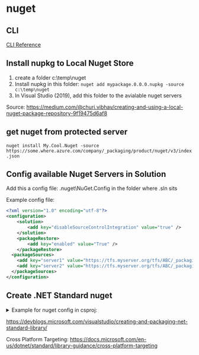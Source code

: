 # nuget

## CLI

[CLI Reference](https://docs.microsoft.com/en-us/nuget/reference/nuget-exe-cli-reference)

## Install nupkg to Local Nuget Store

1) create a folder c:\temp\nuget
2) Install nupkg in this folder:
`nuget add mypackage.0.0.0.nupkg -source c:\temp\nuget`
3) In Visual Studio (2019), add this folder to the avialable nuget servers

Source: <https://medium.com/@churi.vibhav/creating-and-using-a-local-nuget-package-repository-9f19475d6af8>

## get nuget from protected server

`nuget install My.Cool.Nuget -source https://some.where.azure.com/company/_packaging/product/nuget/v3/index.json`

## Config available Nuget Servers in Solution

Add this a config file: <MySolution>\.nuget\NuGet.Config in the folder where <MySolution>.sln sits

Example config file:

```xml
<?xml version="1.0" encoding="utf-8"?>
<configuration>
    <solution>
        <add key="disableSourceControlIntegration" value="true" />
    </solution>
    <packageRestore>
        <add key="enabled" value="True" />
    </packageRestore>
  <packageSources>
    <add key="server1" value="https://tfs.myserver.org/tfs/ABC/_packaging/DEF/nuget/v3/index.json" />
    <add key="server2" value="https://tfs.myserver.org/tfs/ABC/_packaging/GHI/nuget/v3/index.json" />
  </packageSources>
</configuration>
```

## Create .NET Standard nuget

<details>
  <summary>Example for nuget config in csproj:</summary>

```xml
<Project Sdk="Microsoft.NET.Sdk">

  <PropertyGroup>
    <TargetFramework>netstandard2.0</TargetFramework>
  </PropertyGroup>
  
 <PropertyGroup>
    <!-- where should the nuget package be created at -->
    <PackageOutputPath>./nupkg</PackageOutputPath>
    
    <!-- nuget related properties -->
    <Authors>Sayed Ibrahim Hashimi</Authors>
    <Description>Sample library showing how to create a .NET library.</Description>
    <Version>1.0.0</Version>
    <Copyright>Copyright 2020 © Sayed Ibrahim Hashimi. All rights reserved.</Copyright>
    <PackageLicenseExpression>Apache-2.0</PackageLicenseExpression>
    <RepositoryUrl>https://github.com/sayedihashimi/sayedha.samplelibrary</RepositoryUrl>
    <RepositoryType>git</RepositoryType>
    <PackageIconUrl>https://raw.githubusercontent.com/sayedihashimi/sayedha.samplelibrary/master/assets/icon-120x120.png</PackageIconUrl>
    <PackageIcon>icon-120x120.png</PackageIcon>
  </PropertyGroup>
  <ItemGroup>
    <None Include="icon-120x120.png" Pack="true" PackagePath="\"/>
  </ItemGroup>
</Project>
```
</details>

https://devblogs.microsoft.com/visualstudio/creating-and-packaging-net-standard-library/

Cross Platform Targeting: <https://docs.microsoft.com/en-us/dotnet/standard/library-guidance/cross-platform-targeting>
